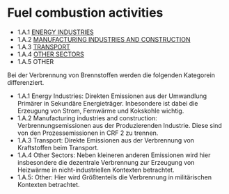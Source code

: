 # Fuel combustion activities
* 1.A.1 [ENERGY INDUSTRIES](1/CRF1A1.md)
* 1.A.2 [MANUFACTURING INDUSTRIES AND CONSTRUCTION](2/CRF1A2.md)
* 1.A.3 [TRANSPORT](3/CRF1A3.md)
* 1.A.4 [OTHER SECTORS](4/CRF1A4.md)
* 1.A.5 OTHER

Bei der Verbrennung von Brennstoffen werden die folgenden Kategorein differenziert.
* 1.A.1 Energy Industries: Direkten Emissionen aus der Umwandlung Primärer in Sekundäre Energieträger. Inbesondere ist dabei die Erzeugung von Strom, Fernwärme und Kokskohle wichtig.
* 1.A.2 Manufacturing industries and construction: Verbrennungsemissionen aus der Produzierenden Industrie. Diese sind von den Prozessemissionen in CRF 2 zu trennen.
* 1.A.3 Transport: Direkte Emissionen aus der Verbrennung von Kraftstoffen beim Transport. 
* 1.A.4 Other Sectors: Neben kleineren anderen Emissionen wird hier insbesondere die dezentrale Verbrennung zur Erzeugung von Heizwärme in nicht-industriellen Kontexten betrachtet. 
* 1.A.5: Other: Hier wird Größtenteils die Verbrennung in militärischen Kontexten betrachtet.
